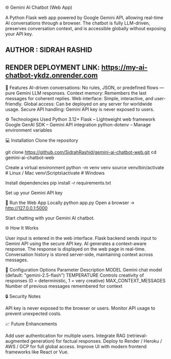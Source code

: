 🌐 Gemini AI Chatbot (Web App)

A Python Flask web app powered by Google Gemini API, allowing real-time AI conversations through a browser. The chatbot is fully LLM-driven, preserves conversation context, and is accessible globally without exposing your API key.

## AUTHOR : SIDRAH RASHID ##

## RENDER DEPLOYMENT LINK: https://my-ai-chatbot-ykdz.onrender.com ##

🌟 Features
AI-driven conversations: No rules, JSON, or predefined flows — pure Gemini LLM responses.
Context memory: Remembers the last messages for coherent replies.
Web interface: Simple, interactive, and user-friendly.
Global access: Can be deployed on any server for worldwide usage.
Secure API handling: Gemini API key is never exposed to users.

⚙️ Technologies Used
Python 3.12+
Flask
 – Lightweight web framework
Google GenAI SDK
 – Gemini API integration
python-dotenv
 – Manage environment variables

💻 Installation
Clone the repository

git clone https://github.com/SidrahRashid/gemini-ai-chatbot-web.git
cd gemini-ai-chatbot-web

Create a virtual environment
python -m venv venv
source venv/bin/activate  # Linux / Mac
venv\Scripts\activate     # Windows


Install dependencies
pip install -r requirements.txt

Set up your Gemini API key


🚀 Run the Web App Locally
python app.py
Open a browser → http://127.0.0.1:5000

Start chatting with your Gemini AI chatbot.

🌐 How It Works

User input is entered in the web interface.
Flask backend sends input to Gemini API using the secure API key.
AI generates a context-aware response.
The response is displayed on the web page in real-time.
Conversation history is stored server-side, maintaining context across messages.

🔧 Configuration Options
Parameter	Description
MODEL	Gemini chat model (default: "gemini-2.5-flash")
TEMPERATURE	Controls creativity of responses (0 = deterministic, 1 = very creative)
MAX_CONTEXT_MESSAGES	Number of previous messages remembered for context

🔒 Security Notes

API key is never exposed to the browser or users.
Monitor API usage to prevent unexpected costs.

📈 Future Enhancements

Add user authentication for multiple users.
Integrate RAG (retrieval-augmented generation) for factual responses.
Deploy to Render / Heroku / AWS / GCP for full global access.
Improve UI with modern frontend frameworks like React or Vue.
